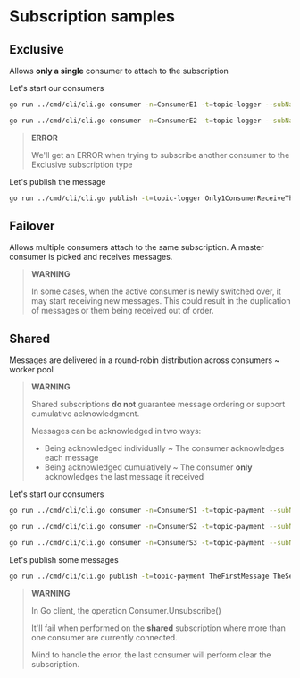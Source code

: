 # Subscription samples

## Exclusive

Allows **only a single** consumer to attach to the subscription

Let's start our consumers
```bash
go run ../cmd/cli/cli.go consumer -n=ConsumerE1 -t=topic-logger --subName=logcollector --subType=exclusive
```

```bash
go run ../cmd/cli/cli.go consumer -n=ConsumerE2 -t=topic-logger --subName=logcollector --subType=exclusive
```

> **ERROR**
>
> We'll get an ERROR when trying to subscribe another consumer to the Exclusive subscription type
>

Let's publish the message

```bash
go run ../cmd/cli/cli.go publish -t=topic-logger Only1ConsumerReceiveThisMsg
```

## Failover

Allows multiple consumers attach to the same subscription. A master consumer is picked and receives messages. 

> **WARNING**
>
> In some cases, when the active consumer is newly switched over, 
> it may start receiving new messages. This could result in the duplication of messages or them being received out of order.

## Shared

Messages are delivered in a round-robin distribution across consumers ~ worker pool

> **WARNING**
> 
> Shared subscriptions **do not** guarantee message ordering or support cumulative acknowledgment.
> 
> Messages can be acknowledged in two ways:
> - Being acknowledged individually ~ The consumer acknowledges each message
> - Being acknowledged cumulatively ~ The consumer **only** acknowledges the last message it received

Let's start our consumers

```bash
go run ../cmd/cli/cli.go consumer -n=ConsumerS1 -t=topic-payment --subName=reconciliation --subType=shared
```

```bash
go run ../cmd/cli/cli.go consumer -n=ConsumerS2 -t=topic-payment --subName=reconciliation --subType=shared
```

```bash
go run ../cmd/cli/cli.go consumer -n=ConsumerS3 -t=topic-payment --subName=reconciliation --subType=shared
```

Let's publish some messages

```bash
go run ../cmd/cli/cli.go publish -t=topic-payment TheFirstMessage TheSecondOne TheThirdOne AndTheLast
```

> **WARNING**
> 
> In Go client, the operation Consumer.Unsubscribe() 
> 
> It'll fail when performed on the **shared** subscription
> where more than one consumer are currently connected. 
> 
> Mind to handle the error, the last consumer will perform clear the subscription.

